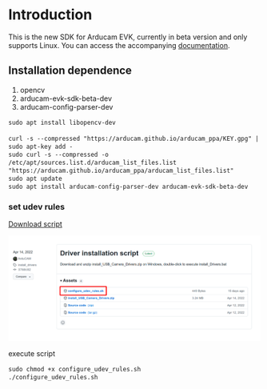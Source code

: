 # Introduction

This is the new SDK for Arducam EVK, currently in beta version and only supports Linux.
You can access the accompanying [documentation](https://www.arducam.com/docs/arducam-evk/).

## Installation dependence

1. opencv
2. arducam-evk-sdk-beta-dev
3. arducam-config-parser-dev

```
sudo apt install libopencv-dev

curl -s --compressed "https://arducam.github.io/arducam_ppa/KEY.gpg" | sudo apt-key add -
sudo curl -s --compressed -o /etc/apt/sources.list.d/arducam_list_files.list "https://arducam.github.io/arducam_ppa/arducam_list_files.list"
sudo apt update
sudo apt install arducam-config-parser-dev arducam-evk-sdk-beta-dev
```

### set udev rules

[Download script](https://github.com/ArduCAM/ArduCAM_USB_Camera_Shield/releases/download/install_drivers/configure_udev_rules.sh)

![udev](img/udev.png)

execute script

```
sudo chmod +x configure_udev_rules.sh
./configure_udev_rules.sh
```
